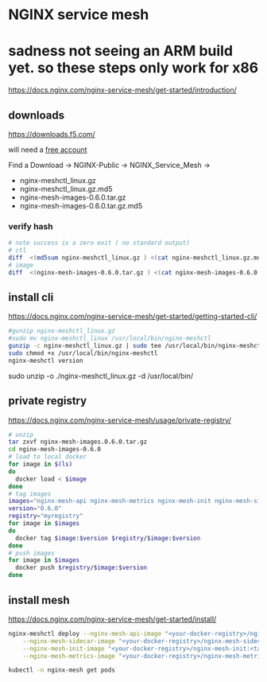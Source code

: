 # NGINX service mesh

# ****sadness not seeing an ARM build yet. so these steps only work for x86****

https://docs.nginx.com/nginx-service-mesh/get-started/introduction/

## downloads

https://downloads.f5.com/

will need a [free account](https://login.f5.com/resource/registerEmail.jsp)

Find a Download -> NGINX-Public -> NGINX_Service_Mesh -> 

- nginx-meshctl_linux.gz
- nginx-meshctl_linux.gz.md5
- nginx-mesh-images-0.6.0.tar.gz
- nginx-mesh-images-0.6.0.tar.gz.md5

### verify hash

```bash
# note success is a zero exit ( no standard output)
# ctl
diff  <(md5sum nginx-meshctl_linux.gz ) <(cat nginx-meshctl_linux.gz.md5)
# image
diff  <(nginx-mesh-images-0.6.0.tar.gz ) <(cat nginx-mesh-images-0.6.0.tar.gz.md5)

```

## install cli

https://docs.nginx.com/nginx-service-mesh/get-started/getting-started-cli/

```bash
#gunzip nginx-meshctl_linux.gz
#sudo mv nginx-meshctl_linux /usr/local/bin/nginx-meshctl
gunzip -c nginx-meshctl_linux.gz | sudo tee /usr/local/bin/nginx-meshctl > /dev/null
sudo chmod +x /usr/local/bin/nginx-meshctl
nginx-meshctl version
```
sudo unzip -o ./nginx-meshctl_linux.gz -d /usr/local/bin/


## private registry
https://docs.nginx.com/nginx-service-mesh/usage/private-registry/

```bash
# unzip
tar zxvf nginx-mesh-images.0.6.0.tar.gz
cd nginx-mesh-images-0.6.0
# load to local docker
for image in $(ls)
do
  docker load < $image
done
# tag images
images="nginx-mesh-api nginx-mesh-metrics nginx-mesh-init nginx-mesh-sidecar"
version="0.6.0"
registry="myregistry"
for image in $images
do
  docker tag $image:$version $registry/$image:$version
done
# push images
for image in $images
  docker push $registry/$image:$version
done
```
## install mesh

https://docs.nginx.com/nginx-service-mesh/get-started/install/

```bash
nginx-meshctl deploy --nginx-mesh-api-image "<your-docker-registry>/nginx-mesh-api:<tag>" \
    --nginx-mesh-sidecar-image "<your-docker-registry>/nginx-mesh-sidecar:<tag>" \
    --nginx-mesh-init-image "<your-docker-registry>/nginx-mesh-init:<tag>" \
    --nginx-mesh-metrics-image "<your-docker-registry>/nginx-mesh-metrics:<tag>"

kubectl -n nginx-mesh get pods

```